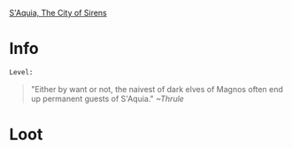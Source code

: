 <!-- TITLE: A S'Aquia Thrall -->
[S'Aquia, The City of Sirens](saquia)

# Info

```perl
Level: 
```
> "Either by want or not, the naivest of dark elves of Magnos often end up permanent guests of S'Aquia."
> *~Thrule*


# Loot